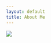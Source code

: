 ```yaml
---
layout: default
title: About Me
---
```


<img class="profile-picture" src="{{site.baseurl}}/{{site.profile-picture}}">
